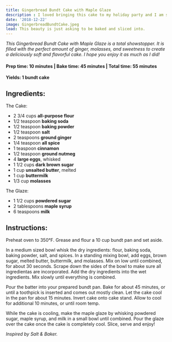 ```yaml
---
title: Gingerbread Bundt Cake with Maple Glaze
description : I loved bringing this cake to my holiday party and I am sure it will be a hit at your next gathering! 
date: '2018-12-22'
image: GingerbreadBundtCake.jpeg
lead: This beauty is just asking to be baked and sliced into.
---
```

*This Gingerbread Bundt Cake with Maple Glaze is a total showstopper. It is filled with the perfect amount of ginger, molasses, and sweetness to create a deliciously soft and flavorful cake. I hope you enjoy it as much as I did!*
 
#### Prep time: 10 minutes | Bake time: 45 minutes | Total time: 55 minutes

**Yields: 1 bundt cake** 

## Ingredients:

The Cake:
- 2 3/4 cups **all-purpose flour**
- 1/2 teaspoon **baking soda**
- 1/2 teaspoon **baking powder**
- 1/2 teaspoon **salt**
- 2 teaspoons **ground ginger**
- 1/4 teaspoon **all spice**
- 1 teaspoon **cinnamon**
- 1/2 teaspoon **ground nutmeg**
- 4 **large eggs**, whisked
- 1 1/2 cups **dark brown sugar**
- 1 cup **unsalted butter**, melted
- 1 cup **buttermilk**
- 1/3 cup **molasses**

The Glaze:
- 1 1/2 cups **powdered sugar**
- 2 tablespoons **maple syrup**
- 6 teaspoons **milk**


## Instructions:

Preheat oven to 350°F. Grease and flour a 10 cup bundt pan and set aside.

In a medium sized bowl whisk the dry ingredients: flour, baking soda, baking powder, salt, and spices. In a standing mixing bowl, add eggs, brown sugar, melted butter, buttermilk, and molasses. Mix on low until combined, for about 30 seconds. Scrape down the sides of the bowl to make sure all ingredientas are incorporated. Add the dry ingredients into the wet ingredients. Mix slowly until everything is combined.

Pour the batter into your prepared bundt pan. Bake for about 45 minutes, or until a toothpick is inserted and comes out mostly clean. Let the cake cool in the pan for about 15 minutes. Invert cake onto cake stand. Allow to cool for additional 10 minutes, or until room temp.

While the cake is cooling, make the maple glaze by whisking powdered sugar, maple syrup, and milk in a small bowl until combined. Pour the glaze over the cake once the cake is completely cool. Slice, serve and enjoy!

*Inspired by Salt & Baker.* 



